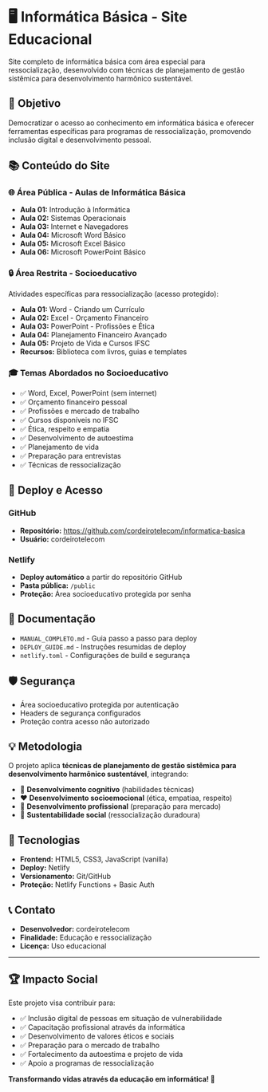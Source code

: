# 🖥️ Informática Básica - Site Educacional

Site completo de informática básica com área especial para ressocialização, desenvolvido com técnicas de planejamento de gestão sistêmica para desenvolvimento harmônico sustentável.

## 🎯 Objetivo

Democratizar o acesso ao conhecimento em informática básica e oferecer ferramentas específicas para programas de ressocialização, promovendo inclusão digital e desenvolvimento pessoal.

## 📚 Conteúdo do Site

### 🌐 Área Pública - Aulas de Informática Básica
- **Aula 01:** Introdução à Informática
- **Aula 02:** Sistemas Operacionais  
- **Aula 03:** Internet e Navegadores
- **Aula 04:** Microsoft Word Básico
- **Aula 05:** Microsoft Excel Básico
- **Aula 06:** Microsoft PowerPoint Básico

### 🔒 Área Restrita - Socioeducativo
Atividades específicas para ressocialização (acesso protegido):

- **Aula 01:** Word - Criando um Currículo
- **Aula 02:** Excel - Orçamento Financeiro
- **Aula 03:** PowerPoint - Profissões e Ética
- **Aula 04:** Planejamento Financeiro Avançado
- **Aula 05:** Projeto de Vida e Cursos IFSC
- **Recursos:** Biblioteca com livros, guias e templates

### 🎓 Temas Abordados no Socioeducativo
- ✅ Word, Excel, PowerPoint (sem internet)
- ✅ Orçamento financeiro pessoal
- ✅ Profissões e mercado de trabalho
- ✅ Cursos disponíveis no IFSC
- ✅ Ética, respeito e empatia
- ✅ Desenvolvimento de autoestima
- ✅ Planejamento de vida
- ✅ Preparação para entrevistas
- ✅ Técnicas de ressocialização

## 🚀 Deploy e Acesso

### GitHub
- **Repositório:** https://github.com/cordeirotelecom/informatica-basica
- **Usuário:** cordeirotelecom

### Netlify
- **Deploy automático** a partir do repositório GitHub
- **Pasta pública:** `/public`
- **Proteção:** Área socioeducativo protegida por senha

## 📖 Documentação

- `MANUAL_COMPLETO.md` - Guia passo a passo para deploy
- `DEPLOY_GUIDE.md` - Instruções resumidas de deploy
- `netlify.toml` - Configurações de build e segurança

## 🛡️ Segurança

- Área socioeducativo protegida por autenticação
- Headers de segurança configurados
- Proteção contra acesso não autorizado

## 💡 Metodologia

O projeto aplica **técnicas de planejamento de gestão sistêmica para desenvolvimento harmônico sustentável**, integrando:

- 🧠 **Desenvolvimento cognitivo** (habilidades técnicas)
- ❤️ **Desenvolvimento socioemocional** (ética, empatiaa, respeito)
- 🎯 **Desenvolvimento profissional** (preparação para mercado)
- 🌱 **Sustentabilidade social** (ressocialização duradoura)

## 🔧 Tecnologias

- **Frontend:** HTML5, CSS3, JavaScript (vanilla)
- **Deploy:** Netlify
- **Versionamento:** Git/GitHub
- **Proteção:** Netlify Functions + Basic Auth

## 📞 Contato

- **Desenvolvedor:** cordeirotelecom
- **Finalidade:** Educação e ressocialização
- **Licença:** Uso educacional

---

## 🏆 Impacto Social

Este projeto visa contribuir para:
- ✅ Inclusão digital de pessoas em situação de vulnerabilidade
- ✅ Capacitação profissional através da informática
- ✅ Desenvolvimento de valores éticos e sociais
- ✅ Preparação para o mercado de trabalho
- ✅ Fortalecimento da autoestima e projeto de vida
- ✅ Apoio a programas de ressocialização

**Transformando vidas através da educação em informática! 🚀**
